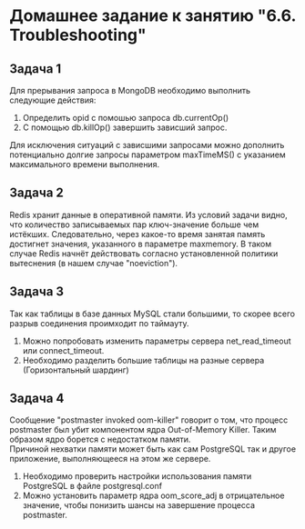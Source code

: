 # Домашнее задание к занятию "6.6. Troubleshooting"

## Задача 1

Для прерывания запроса в MongoDB необходимо выполнить следующие действия:
1. Определить opid с помошью запроса db.currentOp()
2. С помощью db.killOp(<opid>) завершить зависший запрос.

Для исключения ситуаций с зависшими запросами можно дополнить потенциально долгие запросы параметром maxTimeMS() с указанием максимального времени выполнения.


## Задача 2

Redis хранит данные в оперативной памяти. Из условий задачи видно, что количество записываемых пар ключ-значение больше чем истёкших. Следовательно, через какое-то время занятая память достигнет значения, указанного в параметре maxmemory. В таком случае Redis начнёт действовать согласно установленной политики вытеснения (в нашем случае "noeviction").

## Задача 3

Так как таблицы в базе данных MySQL стали большими, то скорее всего разрыв соединения проимходит по таймауту.

1. Можно попробовать изменить параметры сервера net_read_timeout или connect_timeout.
2. Необходимо разделить большие таблицы на разные сервера (Горизонтальный шардинг)

## Задача 4

Сообщение "postmaster invoked oom-killer"  говорит о том, что процесс postmaster был убит компонентом ядра Out-of-Memory Killer. Таким образом ядро борется с недостатком памяти.  
Причиной нехватки памяти может быть как сам PostgreSQL так и другое приложение, выполняющееся на этом же сервере.

1. Необходимо проверить настройки использования памяти PostgreSQL в файле postgresql.conf
2. Можно установить параметр ядра oom_score_adj в отрицательное значение, чтобы понизить шансы на завершение процесса postmaster.
 

